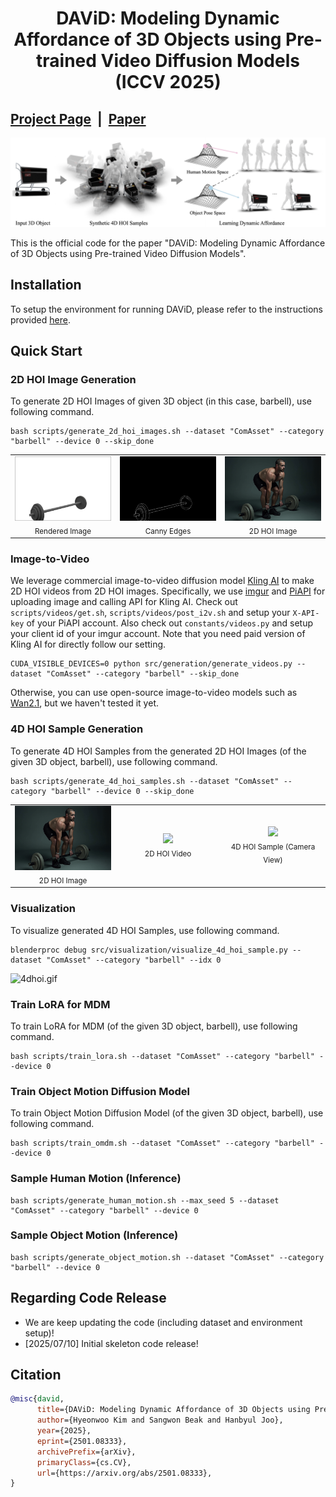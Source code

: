 # <p align="center"> DAViD: Modeling Dynamic Affordance of 3D Objects using Pre-trained Video Diffusion Models (ICCV 2025)</p>

## [Project Page](https://snuvclab.github.io/david/) &nbsp;|&nbsp; [Paper](https://arxiv.org/pdf/2501.08333) 

![demo.png](./assets/teaser.png)

This is the official code for the paper "DAViD: Modeling Dynamic Affordance of 3D Objects using Pre-trained Video Diffusion Models".

## Installation

To setup the environment for running DAViD, please refer to the instructions provided <a href="INSTALL.md">here</a>.

## Quick Start

### 2D HOI Image Generation

To generate 2D HOI Images of given 3D object (in this case, barbell), use following command.

```shell
bash scripts/generate_2d_hoi_images.sh --dataset "ComAsset" --category "barbell" --device 0 --skip_done
```

<table>
  <tr>
    <td align="center" width="33%">
      <img src="assets/render.png"><br>
      <sub>Rendered Image</sub>
    </td>
    <td align="center" width="33%">
      <img src="assets/canny.png"><br>
      <sub>Canny Edges</sub>
    </td>
    <td align="center" width="33%">
      <img src="assets/2dhoi.png"><br>
      <sub>2D HOI Image</sub>
    </td>
  </tr>
</table>

### Image-to-Video

We leverage commercial image-to-video diffusion model [Kling AI](https://www.klingai.com/) to make 2D HOI videos from 2D HOI images.
Specifically, we use [imgur](https://imgur.com/) and [PiAPI](https://piapi.ai/docs) for uploading image and calling API for Kling AI. Check out `scripts/videos/get.sh`, `scripts/videos/post_i2v.sh` and setup your `X-API-key` of your PiAPI account. Also check out `constants/videos.py` and setup your client id of your imgur account. Note that you need paid version of Kling AI for directly follow our setting.

```shell
CUDA_VISIBLE_DEVICES=0 python src/generation/generate_videos.py --dataset "ComAsset" --category "barbell" --skip_done
```

Otherwise, you can use open-source image-to-video models such as [Wan2.1](https://github.com/Wan-Video/Wan2.1), but we haven't tested it yet.

### 4D HOI Sample Generation

To generate 4D HOI Samples from the generated 2D HOI Images (of the given 3D object, barbell), use following command.

```shell
bash scripts/generate_4d_hoi_samples.sh --dataset "ComAsset" --category "barbell" --device 0 --skip_done
```

<table>
  <tr>
    <td align="center" width="33%">
      <img src="assets/2dhoi.png"><br>
      <sub>2D HOI Image</sub>
    </td>
    <td align="center" width="33%">
      <img src="assets/2dhoivid.gif"><br>
      <sub>2D HOI Video</sub>
    </td>
    <td align="center" width="33%">
      <img src="assets/4dhoi_incam.gif"><br>
      <sub>4D HOI Sample (Camera View)</sub>
    </td>
  </tr>
</table>


### Visualization

To visualize generated 4D HOI Samples, use following command. 

```shell
blenderproc debug src/visualization/visualize_4d_hoi_sample.py --dataset "ComAsset" --category "barbell" --idx 0
```

![4dhoi.gif](./assets/4dhoi.gif)

### Train LoRA for MDM

To train LoRA for MDM (of the given 3D object, barbell), use following command.

```shell
bash scripts/train_lora.sh --dataset "ComAsset" --category "barbell" --device 0
```

### Train Object Motion Diffusion Model

To train Object Motion Diffusion Model (of the given 3D object, barbell), use following command.

```shell
bash scripts/train_omdm.sh --dataset "ComAsset" --category "barbell" --device 0

```

### Sample Human Motion (Inference)

```shell
bash scripts/generate_human_motion.sh --max_seed 5 --dataset "ComAsset" --category "barbell" --device 0
```

### Sample Object Motion (Inference)

```shell
bash scripts/generate_object_motion.sh --dataset "ComAsset" --category "barbell" --device 0
```

## Regarding Code Release
- We are keep updating the code (including dataset and environment setup)!
- [2025/07/10] Initial skeleton code release!


## Citation
```bibtex
@misc{david,
      title={DAViD: Modeling Dynamic Affordance of 3D Objects using Pre-trained Video Diffusion Models}, 
      author={Hyeonwoo Kim and Sangwon Beak and Hanbyul Joo},
      year={2025},
      eprint={2501.08333},
      archivePrefix={arXiv},
      primaryClass={cs.CV},
      url={https://arxiv.org/abs/2501.08333}, 
}
```